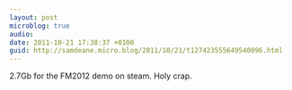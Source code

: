 ```yaml
---
layout: post
microblog: true
audio: 
date: 2011-10-21 17:38:37 +0100
guid: http://samdeane.micro.blog/2011/10/21/t127423555649540096.html
---
```

2.7Gb for the FM2012 demo on steam. Holy crap.
